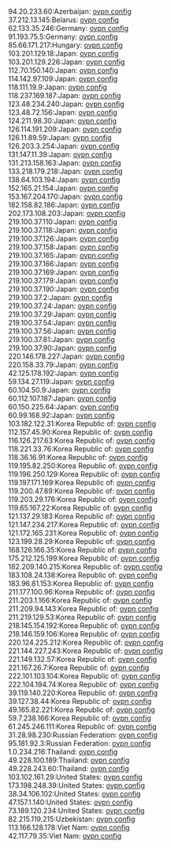 94.20.233.60:Azerbaijan: [ovpn config](vpn/94_20_233_60.ovpn)  
37.212.13.145:Belarus: [ovpn config](vpn/37_212_13_145.ovpn)  
62.133.35.246:Germany: [ovpn config](vpn/62_133_35_246.ovpn)  
91.193.75.5:Germany: [ovpn config](vpn/91_193_75_5.ovpn)  
85.66.171.217:Hungary: [ovpn config](vpn/85_66_171_217.ovpn)  
103.201.129.18:Japan: [ovpn config](vpn/103_201_129_18.ovpn)  
103.201.129.226:Japan: [ovpn config](vpn/103_201_129_226.ovpn)  
112.70.150.140:Japan: [ovpn config](vpn/112_70_150_140.ovpn)  
114.142.97.109:Japan: [ovpn config](vpn/114_142_97_109.ovpn)  
118.111.19.9:Japan: [ovpn config](vpn/118_111_19_9.ovpn)  
118.237.169.187:Japan: [ovpn config](vpn/118_237_169_187.ovpn)  
123.48.234.240:Japan: [ovpn config](vpn/123_48_234_240.ovpn)  
123.48.72.156:Japan: [ovpn config](vpn/123_48_72_156.ovpn)  
124.211.98.30:Japan: [ovpn config](vpn/124_211_98_30.ovpn)  
126.114.191.209:Japan: [ovpn config](vpn/126_114_191_209.ovpn)  
126.11.89.59:Japan: [ovpn config](vpn/126_11_89_59.ovpn)  
126.203.3.254:Japan: [ovpn config](vpn/126_203_3_254.ovpn)  
131.147.11.39:Japan: [ovpn config](vpn/131_147_11_39.ovpn)  
131.213.158.163:Japan: [ovpn config](vpn/131_213_158_163.ovpn)  
133.218.179.218:Japan: [ovpn config](vpn/133_218_179_218.ovpn)  
138.64.103.194:Japan: [ovpn config](vpn/138_64_103_194.ovpn)  
152.165.21.154:Japan: [ovpn config](vpn/152_165_21_154.ovpn)  
153.167.204.170:Japan: [ovpn config](vpn/153_167_204_170.ovpn)  
182.158.82.186:Japan: [ovpn config](vpn/182_158_82_186.ovpn)  
202.173.108.203:Japan: [ovpn config](vpn/202_173_108_203.ovpn)  
219.100.37.110:Japan: [ovpn config](vpn/219_100_37_110.ovpn)  
219.100.37.118:Japan: [ovpn config](vpn/219_100_37_118.ovpn)  
219.100.37.126:Japan: [ovpn config](vpn/219_100_37_126.ovpn)  
219.100.37.158:Japan: [ovpn config](vpn/219_100_37_158.ovpn)  
219.100.37.165:Japan: [ovpn config](vpn/219_100_37_165.ovpn)  
219.100.37.166:Japan: [ovpn config](vpn/219_100_37_166.ovpn)  
219.100.37.169:Japan: [ovpn config](vpn/219_100_37_169.ovpn)  
219.100.37.179:Japan: [ovpn config](vpn/219_100_37_179.ovpn)  
219.100.37.190:Japan: [ovpn config](vpn/219_100_37_190.ovpn)  
219.100.37.2:Japan: [ovpn config](vpn/219_100_37_2.ovpn)  
219.100.37.24:Japan: [ovpn config](vpn/219_100_37_24.ovpn)  
219.100.37.29:Japan: [ovpn config](vpn/219_100_37_29.ovpn)  
219.100.37.54:Japan: [ovpn config](vpn/219_100_37_54.ovpn)  
219.100.37.56:Japan: [ovpn config](vpn/219_100_37_56.ovpn)  
219.100.37.81:Japan: [ovpn config](vpn/219_100_37_81.ovpn)  
219.100.37.90:Japan: [ovpn config](vpn/219_100_37_90.ovpn)  
220.146.178.227:Japan: [ovpn config](vpn/220_146_178_227.ovpn)  
220.158.33.79:Japan: [ovpn config](vpn/220_158_33_79.ovpn)  
42.125.178.192:Japan: [ovpn config](vpn/42_125_178_192.ovpn)  
59.134.27.119:Japan: [ovpn config](vpn/59_134_27_119.ovpn)  
60.104.50.9:Japan: [ovpn config](vpn/60_104_50_9.ovpn)  
60.112.107.187:Japan: [ovpn config](vpn/60_112_107_187.ovpn)  
60.150.225.64:Japan: [ovpn config](vpn/60_150_225_64.ovpn)  
60.99.168.92:Japan: [ovpn config](vpn/60_99_168_92.ovpn)  
103.182.122.31:Korea Republic of: [ovpn config](vpn/103_182_122_31.ovpn)  
112.157.45.90:Korea Republic of: [ovpn config](vpn/112_157_45_90.ovpn)  
116.126.217.63:Korea Republic of: [ovpn config](vpn/116_126_217_63.ovpn)  
118.221.33.76:Korea Republic of: [ovpn config](vpn/118_221_33_76.ovpn)  
118.36.16.91:Korea Republic of: [ovpn config](vpn/118_36_16_91.ovpn)  
119.195.82.250:Korea Republic of: [ovpn config](vpn/119_195_82_250.ovpn)  
119.196.250.129:Korea Republic of: [ovpn config](vpn/119_196_250_129.ovpn)  
119.197.171.169:Korea Republic of: [ovpn config](vpn/119_197_171_169.ovpn)  
119.200.47.89:Korea Republic of: [ovpn config](vpn/119_200_47_89.ovpn)  
119.203.29.176:Korea Republic of: [ovpn config](vpn/119_203_29_176.ovpn)  
119.65.167.22:Korea Republic of: [ovpn config](vpn/119_65_167_22.ovpn)  
121.137.29.183:Korea Republic of: [ovpn config](vpn/121_137_29_183.ovpn)  
121.147.234.217:Korea Republic of: [ovpn config](vpn/121_147_234_217.ovpn)  
121.172.165.231:Korea Republic of: [ovpn config](vpn/121_172_165_231.ovpn)  
123.199.28.29:Korea Republic of: [ovpn config](vpn/123_199_28_29.ovpn)  
168.126.166.35:Korea Republic of: [ovpn config](vpn/168_126_166_35.ovpn)  
175.212.125.199:Korea Republic of: [ovpn config](vpn/175_212_125_199.ovpn)  
182.209.140.215:Korea Republic of: [ovpn config](vpn/182_209_140_215.ovpn)  
183.108.24.138:Korea Republic of: [ovpn config](vpn/183_108_24_138.ovpn)  
183.96.81.153:Korea Republic of: [ovpn config](vpn/183_96_81_153.ovpn)  
211.177.100.96:Korea Republic of: [ovpn config](vpn/211_177_100_96.ovpn)  
211.203.1.166:Korea Republic of: [ovpn config](vpn/211_203_1_166.ovpn)  
211.209.94.143:Korea Republic of: [ovpn config](vpn/211_209_94_143.ovpn)  
211.219.129.53:Korea Republic of: [ovpn config](vpn/211_219_129_53.ovpn)  
218.145.154.192:Korea Republic of: [ovpn config](vpn/218_145_154_192.ovpn)  
218.146.159.106:Korea Republic of: [ovpn config](vpn/218_146_159_106.ovpn)  
220.124.225.212:Korea Republic of: [ovpn config](vpn/220_124_225_212.ovpn)  
221.144.227.243:Korea Republic of: [ovpn config](vpn/221_144_227_243.ovpn)  
221.149.132.57:Korea Republic of: [ovpn config](vpn/221_149_132_57.ovpn)  
221.167.26.7:Korea Republic of: [ovpn config](vpn/221_167_26_7.ovpn)  
222.101.103.104:Korea Republic of: [ovpn config](vpn/222_101_103_104.ovpn)  
222.104.194.74:Korea Republic of: [ovpn config](vpn/222_104_194_74.ovpn)  
39.119.140.220:Korea Republic of: [ovpn config](vpn/39_119_140_220.ovpn)  
39.127.38.44:Korea Republic of: [ovpn config](vpn/39_127_38_44.ovpn)  
49.165.82.221:Korea Republic of: [ovpn config](vpn/49_165_82_221.ovpn)  
59.7.238.166:Korea Republic of: [ovpn config](vpn/59_7_238_166.ovpn)  
61.245.246.111:Korea Republic of: [ovpn config](vpn/61_245_246_111.ovpn)  
31.28.98.230:Russian Federation: [ovpn config](vpn/31_28_98_230.ovpn)  
95.181.92.3:Russian Federation: [ovpn config](vpn/95_181_92_3.ovpn)  
1.0.234.216:Thailand: [ovpn config](vpn/1_0_234_216.ovpn)  
49.228.100.189:Thailand: [ovpn config](vpn/49_228_100_189.ovpn)  
49.228.243.60:Thailand: [ovpn config](vpn/49_228_243_60.ovpn)  
103.102.161.29:United States: [ovpn config](vpn/103_102_161_29.ovpn)  
173.198.248.39:United States: [ovpn config](vpn/173_198_248_39.ovpn)  
38.34.106.102:United States: [ovpn config](vpn/38_34_106_102.ovpn)  
47.157.1.140:United States: [ovpn config](vpn/47_157_1_140.ovpn)  
73.189.120.234:United States: [ovpn config](vpn/73_189_120_234.ovpn)  
82.215.119.215:Uzbekistan: [ovpn config](vpn/82_215_119_215.ovpn)  
113.166.128.178:Viet Nam: [ovpn config](vpn/113_166_128_178.ovpn)  
42.117.79.35:Viet Nam: [ovpn config](vpn/42_117_79_35.ovpn)  
